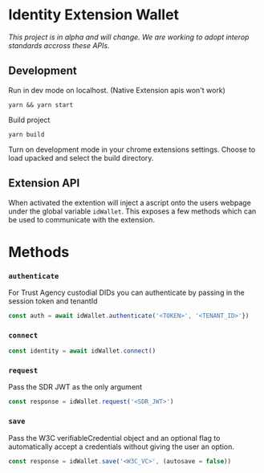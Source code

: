 # Identity Extension Wallet

_This project is in alpha and will change. We are working to adopt interop standards accross these APIs._

## Development

Run in dev mode on localhost. (Native Extension apis won't work)

```
yarn && yarn start
```

Build project

```
yarn build
```

Turn on development mode in your chrome extensions settings. Choose to load upacked and select the build directory.

## Extension API

When activated the extention will inject a ascript onto the users webpage under the global variable `idWallet`. This exposes a few methods which can be used to communicate with the extension.

# Methods

### `authenticate`

For Trust Agency custodial DIDs you can authenticate by passing in the session token and tenantId

```js
const auth = await idWallet.authenticate('<TOKEN>', '<TENANT_ID>'})
```

### `connect`

```js
const identity = await idWallet.connect()
```

### `request`

Pass the SDR JWT as the only argument

```js
const response = idWallet.request('<SDR_JWT>')
```

### `save`

Pass the W3C verifiableCredential object and an optional flag to automatically accept a credentials without giving the user an option.

```js
const response = idWallet.save('<W3C_VC>', (autosave = false))
```
